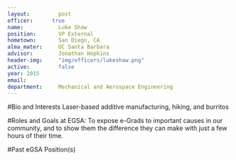 ```yaml
---
layout:     	post
officer:      true
name:      		Luke Shaw
position: 		VP External
hometown: 		San Diego, CA
alma_mater: 	UC Santa Barbara
advisor: 		Jonathan Hopkins
header-img: 	"img/officers/lukeshaw.png"
active: 		false
year: 2015
email: 			
department: 	Mechanical and Aerospace Engineering
---
```


#Bio and Interests
Laser-based additive manufacturing, hiking, and burritos

#Roles and Goals at EGSA:
To expose e-Grads to important causes in our community, and to show them the difference they can make with just a few hours of their time.

#Past eGSA Position(s)
